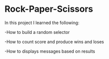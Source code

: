# Rock-Paper-Scissors

In this project I learned the following:


-How to build a random selector

-How to count score and produce wins and loses

-How to displays messages based on results